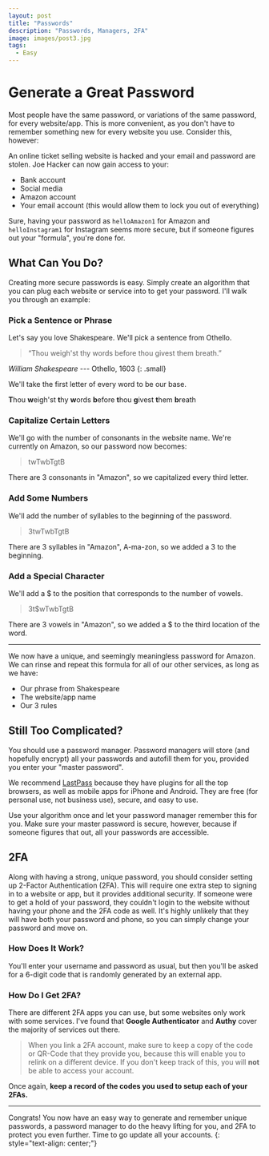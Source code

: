 ```yaml
---
layout: post
title: "Passwords"
description: "Passwords, Managers, 2FA"
image: images/post3.jpg
tags:
  - Easy
---
```


# Generate a Great Password

Most people have the same password, or variations of the same password, for every website/app. This is more convenient, as you don't have to remember something new for every website you use. Consider this, however:

An online ticket selling website is hacked and your email and password are stolen. Joe Hacker can now gain access to your:
* Bank account
* Social media
* Amazon account
* Your email account (this would allow them to lock you out of everything)

Sure, having your password as `helloAmazon1` for Amazon and `helloInstagram1` for Instagram seems more secure, but if someone figures out your "formula", you're done for.

## What Can You Do?

Creating more secure passwords is easy. Simply create an algorithm that you can plug each website or service into to get your password. I'll walk you through an example:

### Pick a Sentence or Phrase

Let's say you love Shakespeare. We'll pick a sentence from Othello.

>  “Thou weigh'st thy words before thou givest them breath.”

<cite>William Shakespeare</cite> --- Othello, 1603
{: .small}

We'll take the first letter of every word to be our base.

**T**hou **w**eigh'st **t**hy **w**ords **b**efore **t**hou **g**ivest **t**hem **b**reath

### Capitalize Certain Letters

We'll go with the number of consonants in the website name. We're currently on Amazon, so our password now becomes:

> twTwbTgtB

There are 3 consonants in "Amazon", so we capitalized every third letter.

### Add Some Numbers

We'll add the number of syllables to the beginning of the password.

> 3twTwbTgtB

There are 3 syllables in "Amazon", A-ma-zon, so we added a 3 to the beginning.

### Add a Special Character

We'll add a $ to the position that corresponds to the number of vowels.

> 3t$wTwbTgtB

There are 3 vowels in "Amazon", so we added a $ to the third location of the word.

---

We now have a unique, and seemingly meaningless password for Amazon. We can rinse and repeat this formula for all of our other services, as long as we have:

* Our phrase from Shakespeare
* The website/app name
* Our 3 rules

## Still Too Complicated?

You should use a password manager. Password managers will store (and hopefully encrypt) all your passwords and autofill them for you, provided you enter your "master password".

We recommend [LastPass](https://www.lastpass.com/business-password-manager) because they have plugins for all the top browsers, as well as mobile apps for iPhone and Android. They are free (for personal use, not business use), secure, and easy to use.

Use your algorithm once and let your password manager remember this for you. Make sure your master password is secure, however, because if someone figures that out, all your passwords are accessible.

## 2FA

Along with having a strong, unique password, you should consider setting up 2-Factor Authentication (2FA). This will require one extra step to signing in to a website or app, but it provides additional security. If someone were to get a hold of your password, they couldn't login to the website without having your phone and the 2FA code as well. It's highly unlikely that they will have both your password and phone, so you can simply change your password and move on.

### How Does It Work?

You'll enter your username and password as usual, but then you'll be asked for a 6-digit code that is randomly generated by an external app.

### How Do I Get 2FA?

There are different 2FA apps you can use, but some websites only work with some services. I've found that **Google Authenticator** and **Authy** cover the majority of services out there.

> When you link a 2FA account, make sure to keep a copy of the code or QR-Code that they provide you, because this will enable you to relink on a different device. If you don't keep track of this, you will **not** be able to access your account.

Once again, **keep a record of the codes you used to setup each of your 2FAs.**

---

Congrats! You now have an easy way to generate and remember unique passwords, a password manager to do the heavy lifting for you, and 2FA to protect you even further. Time to go update all your accounts.
{: style="text-align: center;"}
